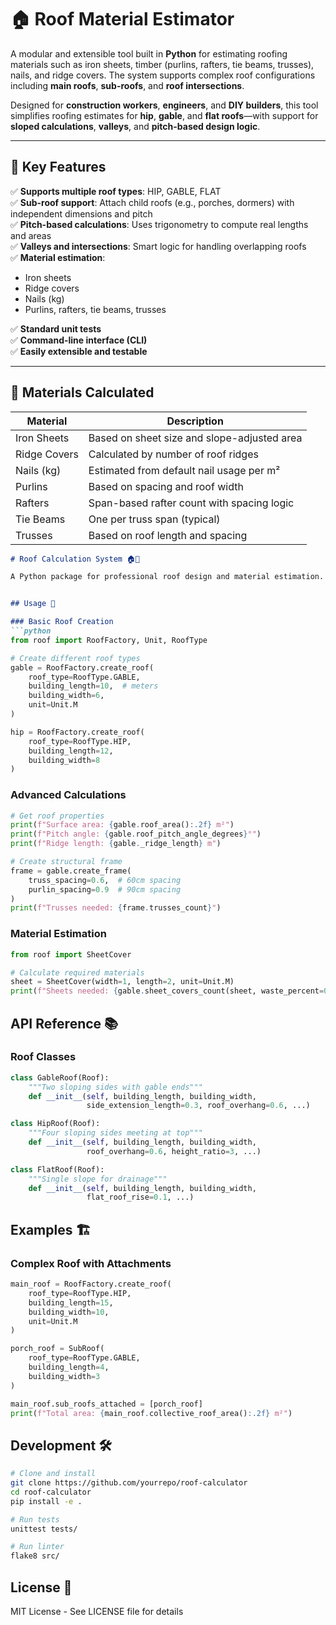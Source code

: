 # 🏠 Roof Material Estimator

A modular and extensible tool built in **Python** for estimating roofing materials such as iron sheets, timber (purlins, rafters, tie beams, trusses), nails, and ridge covers. The system supports complex roof configurations including **main roofs**, **sub-roofs**, and **roof intersections**.

Designed for **construction workers**, **engineers**, and **DIY builders**, this tool simplifies roofing estimates for **hip**, **gable**, and **flat roofs**—with support for **sloped calculations**, **valleys**, and **pitch-based design logic**.

---

## 📌 Key Features

✅ **Supports multiple roof types**: HIP, GABLE, FLAT  
✅ **Sub-roof support**: Attach child roofs (e.g., porches, dormers) with independent dimensions and pitch  
✅ **Pitch-based calculations**: Uses trigonometry to compute real lengths and areas  
✅ **Valleys and intersections**: Smart logic for handling overlapping roofs  
✅ **Material estimation**:
- Iron sheets
- Ridge covers
- Nails (kg)
- Purlins, rafters, tie beams, trusses

✅ **Standard unit tests**  
✅ **Command-line interface (CLI)**  
✅ **Easily extensible and testable**  

---

## 🧱 Materials Calculated

| Material       | Description                                |
|----------------|--------------------------------------------|
| Iron Sheets    | Based on sheet size and slope-adjusted area |
| Ridge Covers   | Calculated by number of roof ridges         |
| Nails (kg)     | Estimated from default nail usage per m²    |
| Purlins        | Based on spacing and roof width             |
| Rafters        | Span-based rafter count with spacing logic  |
| Tie Beams      | One per truss span (typical)                |
| Trusses        | Based on roof length and spacing            |

```markdown
# Roof Calculation System 🏠📐

A Python package for professional roof design and material estimation.


## Usage 🚀

### Basic Roof Creation
```python
from roof import RoofFactory, Unit, RoofType

# Create different roof types
gable = RoofFactory.create_roof(
    roof_type=RoofType.GABLE,
    building_length=10,  # meters
    building_width=6,
    unit=Unit.M
)

hip = RoofFactory.create_roof(
    roof_type=RoofType.HIP,
    building_length=12,
    building_width=8
)
```

### Advanced Calculations
```python
# Get roof properties
print(f"Surface area: {gable.roof_area():.2f} m²")
print(f"Pitch angle: {gable.roof_pitch_angle_degrees}°")
print(f"Ridge length: {gable._ridge_length} m")

# Create structural frame
frame = gable.create_frame(
    truss_spacing=0.6,  # 60cm spacing
    purlin_spacing=0.9  # 90cm spacing
)
print(f"Trusses needed: {frame.trusses_count}")
```

### Material Estimation
```python
from roof import SheetCover

# Calculate required materials
sheet = SheetCover(width=1, length=2, unit=Unit.M)
print(f"Sheets needed: {gable.sheet_covers_count(sheet, waste_percent=0.1)}")
```

## API Reference 📚

### Roof Classes
```python
class GableRoof(Roof):
    """Two sloping sides with gable ends"""
    def __init__(self, building_length, building_width, 
                 side_extension_length=0.3, roof_overhang=0.6, ...)

class HipRoof(Roof):
    """Four sloping sides meeting at top"""
    def __init__(self, building_length, building_width,
                 roof_overhang=0.6, height_ratio=3, ...)

class FlatRoof(Roof):
    """Single slope for drainage"""
    def __init__(self, building_length, building_width,
                 flat_roof_rise=0.1, ...)
```

## Examples 🏗️

### Complex Roof with Attachments
```python
main_roof = RoofFactory.create_roof(
    roof_type=RoofType.HIP,
    building_length=15,
    building_width=10,
    unit=Unit.M
)

porch_roof = SubRoof(
    roof_type=RoofType.GABLE,
    building_length=4,
    building_width=3
)

main_roof.sub_roofs_attached = [porch_roof]
print(f"Total area: {main_roof.collective_roof_area():.2f} m²")
```

## Development 🛠️
```bash
# Clone and install
git clone https://github.com/yourrepo/roof-calculator
cd roof-calculator
pip install -e .

# Run tests
unittest tests/

# Run linter
flake8 src/
```

## License 📄
MIT License - See LICENSE file for details
```

